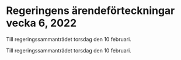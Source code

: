 # Regeringens ärendeförteckningar vecka 6, 2022

Till regeringssammanträdet torsdag den 10 februari.

Till regeringssammanträdet torsdag den 10 februari.
